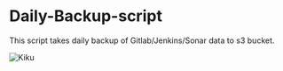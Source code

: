# Daily-Backup-script
This script takes daily backup of Gitlab/Jenkins/Sonar data to s3 bucket.

![Kiku](pictures/mail.jpg)
